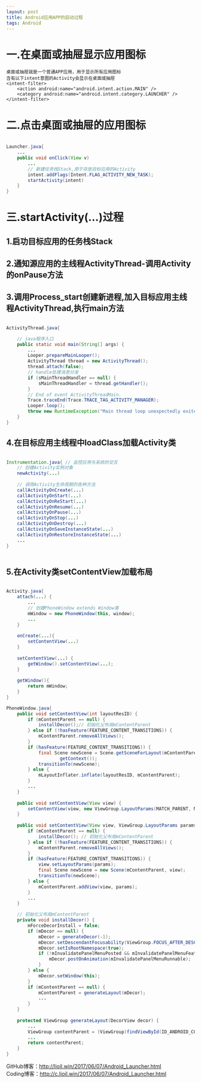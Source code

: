 ```yaml
---
layout: post
title: Android应用APP的启动过程
tags: Android
---
```


# 一.在桌面或抽屉显示应用图标
	桌面或抽屉就是一个普通APP应用，用于显示所有应用图标
	含有以下intent意图的Activity会显示在桌面或抽屉
	<intent-filter>
		<action android:name="android.intent.action.MAIN" />
		<category android:name="android.intent.category.LAUNCHER" />
	</intent-filter>

# 二.点击桌面或抽屉的应用图标

```java

Launcher.java{
	...
	public void onClick(View v)
		...			
		// 新建任务栈Stack,用于存放目标应用的Activity
		intent.addFlags(Intent.FLAG_ACTIVITY_NEW_TASK);
		startActivity(intent)
	}	
}

```
	
# 三.startActivity(...)过程
## 1.启功目标应用的任务栈Stack
## 2.通知源应用的主线程ActivityThread-调用Activity的onPause方法
## 3.调用Process_start创建新进程,加入目标应用主线程ActivityThread,执行main方法

```java

ActivityThread.java{

	// java程序入口
	public static void main(String[] args) {
		...
		Looper.prepareMainLooper();
		ActivityThread thread = new ActivityThread();
		thread.attach(false);
		// handle处理消息分发
		if (sMainThreadHandler == null) {
			sMainThreadHandler = thread.getHandler();
		}
		// End of event ActivityThreadMain.
		Trace.traceEnd(Trace.TRACE_TAG_ACTIVITY_MANAGER);
		Looper.loop();
		throw new RuntimeException("Main thread loop unexpectedly exited");
	}
}

```

## 4.在目标应用主线程中loadClass加载Activity类

```java

Instrumentation.java{ // 监控应用与系统的交互
	// 创建Activity实例对象
	newActivity(...)
	
	// 调用Activity生命周期的各种方法
	callActivityOnCreate(...)
	callActivityOnStart(...)
	callActivityOnReStart(...)
	callActivityOnResume(...)
	callActivityOnPause(...)
	callActivityOnStop(...)
	callActivityOnDestroy(...)
	callActivityOnSaveInstanceState(...)
	callActivityOnRestoreInstanceState(...)
	...
}
	
```
	
## 5.在Activity类setContentView加载布局

```java

Activity.java{
	attach(...) {
		...
		// 创建PhoneWindow extends Window类
        mWindow = new PhoneWindow(this, window);
		...
	}
	
	onCreate(...){
		setContentView(...) 
	}
	
	setContentView(...) {
        getWindow().setContentView(...);
	}
	
	getWindow(){
		return mWindow;
	}
}

PhoneWindow.java{	
	public void setContentView(int layoutResID) {       
		if (mContentParent == null) {
            installDecor();// 初始化父布局mContentParent
        } else if (!hasFeature(FEATURE_CONTENT_TRANSITIONS)) {
            mContentParent.removeAllViews();
        }
        if (hasFeature(FEATURE_CONTENT_TRANSITIONS)) {
            final Scene newScene = Scene.getSceneForLayout(mContentParent, layoutResID,
                    getContext());
            transitionTo(newScene);
        } else {
            mLayoutInflater.inflate(layoutResID, mContentParent);
        }
		...       
	}
	
    public void setContentView(View view) {
        setContentView(view, new ViewGroup.LayoutParams(MATCH_PARENT, MATCH_PARENT));
    }
	
	public void setContentView(View view, ViewGroup.LayoutParams params) {
        if (mContentParent == null) {
            installDecor(); // 初始化父布局mContentParent
        } else if (!hasFeature(FEATURE_CONTENT_TRANSITIONS)) {
            mContentParent.removeAllViews();
        }
		if (hasFeature(FEATURE_CONTENT_TRANSITIONS)) {
            view.setLayoutParams(params);
            final Scene newScene = new Scene(mContentParent, view);
            transitionTo(newScene);
        } else {
            mContentParent.addView(view, params);
        }
        ...
    }

	// 初始化父布局mContentParent
	private void installDecor() {
        mForceDecorInstall = false;
        if (mDecor == null) {
            mDecor = generateDecor(-1);
            mDecor.setDescendantFocusability(ViewGroup.FOCUS_AFTER_DESCENDANTS);
            mDecor.setIsRootNamespace(true);
            if (!mInvalidatePanelMenuPosted && mInvalidatePanelMenuFeatures != 0) {
                mDecor.postOnAnimation(mInvalidatePanelMenuRunnable);
            }
        } else {
            mDecor.setWindow(this);
        }
        if (mContentParent == null) {
            mContentParent = generateLayout(mDecor);
			...
		}		
	}
	
	protected ViewGroup generateLayout(DecorView decor) {
		...
		ViewGroup contentParent = (ViewGroup)findViewById(ID_ANDROID_CONTENT);
		...
		return contentParent;
	}
}

```
		
GitHub博客：http://lioil.win/2017/06/07/Android_Launcher.html   
Coding博客：http://c.lioil.win/2017/06/07/Android_Launcher.html